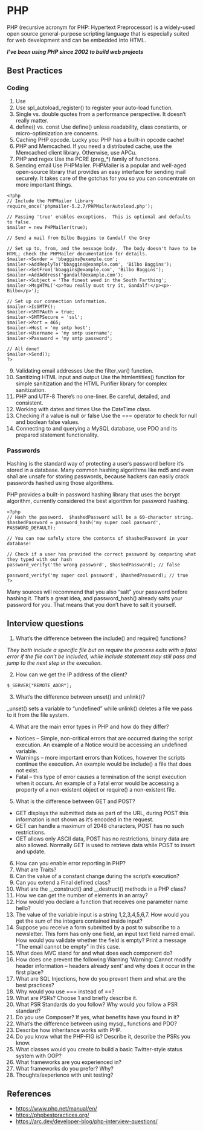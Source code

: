 # PHP

PHP (recursive acronym for PHP: Hypertext Preprocessor) is a widely-used open source general-purpose scripting language that is especially suited for web development and can be embedded into HTML.

***I've been using PHP since 2002 to build web projects***

## Best Practices

### Coding

1. Use <?php ?>
2. Use spl_autoload_register() to register your auto-load function.
3. Single vs. double quotes from a performance perspective. It doesn’t really matter.
4. define() vs. const Use define() unless readability, class constants, or micro-optimization are concerns.
5. Caching PHP opcode. Lucky you: PHP has a built-in opcode cache!
6. PHP and Memcached. If you need a distributed cache, use the Memcached client library. Otherwise, use APCu.
7. PHP and regex Use the PCRE (preg_*) family of functions.
8. Sending email Use PHPMailer. PHPMailer is a popular and well-aged open-source library that provides an easy interface for sending mail securely. It takes care of the gotchas for you so you can concentrate on more important things.

```
<?php
// Include the PHPMailer library
require_once('phpmailer-5.2.7/PHPMailerAutoload.php');
 
// Passing 'true' enables exceptions.  This is optional and defaults to false.
$mailer = new PHPMailer(true);
 
// Send a mail from Bilbo Baggins to Gandalf the Grey
 
// Set up to, from, and the message body.  The body doesn't have to be HTML; check the PHPMailer documentation for details.
$mailer->Sender = 'bbaggins@example.com';
$mailer->AddReplyTo('bbaggins@example.com', 'Bilbo Baggins');
$mailer->SetFrom('bbaggins@example.com', 'Bilbo Baggins');
$mailer->AddAddress('gandalf@example.com');
$mailer->Subject = 'The finest weed in the South Farthing';
$mailer->MsgHTML('<p>You really must try it, Gandalf!</p><p>-Bilbo</p>');
 
// Set up our connection information.
$mailer->IsSMTP();
$mailer->SMTPAuth = true;
$mailer->SMTPSecure = 'ssl';
$mailer->Port = 465;
$mailer->Host = 'my smtp host';
$mailer->Username = 'my smtp username';
$mailer->Password = 'my smtp password';
 
// All done!
$mailer->Send();
?>
```

9. Validating email addresses Use the filter_var() function.
10. Sanitizing HTML input and output Use the htmlentities() function for simple sanitization and the HTML Purifier library for complex sanitization.
11. PHP and UTF-8 There’s no one-liner. Be careful, detailed, and consistent.
12. Working with dates and times Use the DateTime class.
13. Checking if a value is null or false Use the === operator to check for null and boolean false values.
14. Connecting to and querying a MySQL database, use PDO and its prepared statement functionality.

### Passwords

Hashing is the standard way of protecting a user’s password before it’s stored in a database. Many common hashing algorithms like md5 and even sha1 are unsafe for storing passwords, because hackers can easily crack passwords hashed using those algorithms.

PHP provides a built-in password hashing library that uses the bcrypt algorithm, currently considered the best algorithm for password hashing.

```
<?php
// Hash the password.  $hashedPassword will be a 60-character string.
$hashedPassword = password_hash('my super cool password', PASSWORD_DEFAULT);
 
// You can now safely store the contents of $hashedPassword in your database!
 
// Check if a user has provided the correct password by comparing what they typed with our hash
password_verify('the wrong password', $hashedPassword); // false
 
password_verify('my super cool password', $hashedPassword); // true
?>
```

Many sources will recommend that you also “salt” your password before hashing it. That’s a great idea, and password_hash() already salts your password for you. That means that you don’t have to salt it yourself.

## Interview questions

1. What’s the difference between the include() and require() functions?

_They both include a specific file but on require the process exits with a fatal error if the file can’t be included, while include statement may still pass and jump to the next step in the execution._

2. How can we get the IP address of the client?

```
$_SERVER["REMOTE_ADDR"];
```

3. What’s the difference between unset() and unlink()?

_unset() sets a variable to “undefined” while unlink() deletes a file we pass to it from the file system.

4. What are the main error types in PHP and how do they differ?

- Notices – Simple, non-critical errors that are occurred during the script execution. An example of a Notice would be accessing an undefined variable.
- Warnings – more important errors than Notices, however the scripts continue the execution. An example would be include() a file that does not exist.
- Fatal – this type of error causes a termination of the script execution when it occurs. An example of a Fatal error would be accessing a property of a non-existent object or require() a non-existent file.

5. What is the difference between GET and POST?

- GET displays the submitted data as part of the URL, during POST this information is not shown as it’s encoded in the request.
- GET can handle a maximum of 2048 characters, POST has no such restrictions.
- GET allows only ASCII data, POST has no restrictions, binary data are also allowed.
Normally GET is used to retrieve data while POST to insert and update.

6. How can you enable error reporting in PHP?
7. What are Traits?
8. Can the value of a constant change during the script’s execution?
9. Can you extend a Final defined class?
10. What are the __construct() and __destruct() methods in a PHP class?
11. How we can get the number of elements in an array?
12. How would you declare a function that receives one parameter name hello?
13. The value of the variable input is a string 1,2,3,4,5,6,7. How would you get the sum of the integers contained inside input?
14. Suppose you receive a form submitted by a post to subscribe to a newsletter. This form has only one field, an input text field named email. How would you validate whether the field is empty? Print a message "The email cannot be empty" in this case.
15. What does MVC stand for and what does each component do?
16. How does one prevent the following Warning ‘Warning: Cannot modify header information – headers already sent’ and why does it occur in the first place?
17. What are SQL Injections, how do you prevent them and what are the best practices?
18. Why would you use === instead of ==?
19. What are PSRs? Choose 1 and briefly describe it.
20. What PSR Standards do you follow? Why would you follow a PSR standard?
21. Do you use Composer? If yes, what benefits have you found in it?
22. What’s the difference between using mysql_ functions and PDO?
23. Describe how inheritance works with PHP.
24. Do you know what the PHP-FIG is? Describe it, describe the PSRs you know.
25. What classes would you create to build a basic Twitter-style status system with OOP?
26. What frameworks are you experienced in?
27. What frameworks do you prefer? Why?
28. Thoughts/experience with unit testing?

## References

- https://www.php.net/manual/en/
- https://phpbestpractices.org/
- https://arc.dev/developer-blog/php-interview-questions/
